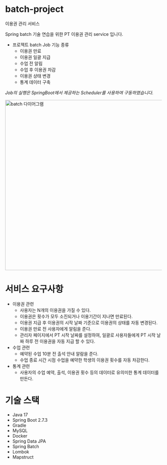 # batch-project
이용권 관리 서비스

Spring batch 기술 연습을 위한 PT 이용권 관리 service 입니다. 
- 프로젝트  batch Job 기능 종류
  - 이용권 만료
  - 이용권 일괄 지급
  - 수업 전 알림
  - 수업 후 이용권 차감
  - 이용권 상태 변경 
  - 통계 데이터 구축
 
*Job의 실행은 SpringBoot에서 제공하는 Scheduler를 사용하여 구동하였습니다.*

<img width="547" alt="batch 다이어그램" src="https://github.com/htkwon/batch-project/assets/117131575/ec942f26-6a94-4de5-9642-28fb2ba175a2">



# 서비스 요구사항
- 이용권 관련
    - 사용자는 N개의 이용권을 가질 수 있다.
    - 이용권은 횟수가 모두 소진되거나 이용기간이 지나면 만료된다.
    - 이용권 지급 후 이용권의 시작 날짜 기준으로 이용권의 상태를 자동 변경된다.
    - 이용권 만료 전 사용자에게 알림을 준다.
    - 관리자 페이지에서 PT 시작 날짜를 설정하여, 일괄로 사용자들에게 PT 시작 날짜 하루 전 이용권을 자동 지급 할 수 있다.
- 수업 관련
    - 예약된 수업 10분 전 출석 안내 알람을 준다.
    - 수업 종료 시간 시점 수업을 예약한 학생의 이용권 횟수를 자동 차감한다.
- 통계 관련
    - 사용자의 수업 예약, 출석, 이용권 횟수 등의 데이터로 유의미한 통계 데이터를 만든다.


# 기술 스택
- Java 17
- Spring Boot 2.7.3
- Gradle
- MySQL
- Docker
- Spring Data JPA
- Spring Batch
- Lombok
- Mapstruct
